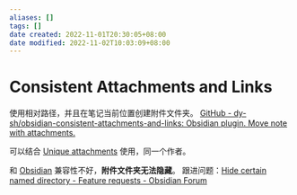 ```yaml
---
aliases: []
tags: []
date created: 2022-11-01T20:30:05+08:00
date modified: 2022-11-02T10:03:09+08:00
---
```


# Consistent Attachments and Links

使用相对路径，并且在笔记当前位置创建附件文件夹。
[GitHub - dy-sh/obsidian-consistent-attachments-and-links: Obsidian plugin. Move note with attachments.](https://github.com/dy-sh/obsidian-consistent-attachments-and-links)

可以结合 [Unique attachments](Unique%20attachments.md) 使用，同一个作者。

和 [Obsidian](Obsidian.md) 兼容性不好，**附件文件夹无法隐藏**。
跟进问题：[Hide certain named directory - Feature requests - Obsidian Forum](https://forum.obsidian.md/t/hide-certain-named-directory/19544/4)
